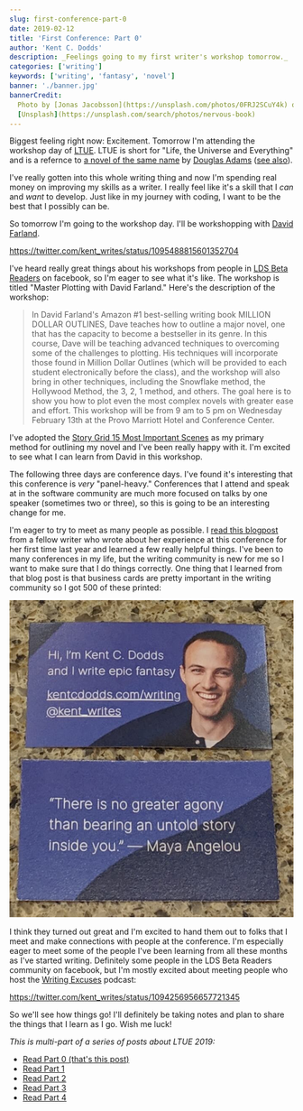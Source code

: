 ```yaml
---
slug: first-conference-part-0
date: 2019-02-12
title: 'First Conference: Part 0'
author: 'Kent C. Dodds'
description: _Feelings going to my first writer's workshop tomorrow._
categories: ['writing']
keywords: ['writing', 'fantasy', 'novel']
banner: './banner.jpg'
bannerCredit:
  Photo by [Jonas Jacobsson](https://unsplash.com/photos/0FRJ2SCuY4k) on
  [Unsplash](https://unsplash.com/search/photos/nervous-book)
---
```


Biggest feeling right now: Excitement. Tomorrow I'm attending the workshop day
of [LTUE](https://ltue.net). LTUE is short for "Life, the Universe and
Everything" and is a refernce to
[a novel of the same name](https://www.amazon.com/Universe-Everything-Hitchhikers-Guide-Galaxy/dp/0345391829/ref=pd_sbs_14_3?_encoding=UTF8&pd_rd_i=0345391829&pd_rd_r=94d0d53c-2f4a-11e9-a873-cb4fd7a22e28&pd_rd_w=b3MiU&pd_rd_wg=HNusk&pf_rd_p=588939de-d3f8-42f1-a3d8-d556eae5797d&pf_rd_r=H24Z8FTM8AFD29CAC35W&psc=1&refRID=H24Z8FTM8AFD29CAC35W)
by [Douglas Adams](https://en.wikipedia.org/wiki/Douglas_Adams)
([see also](https://www.google.com/search?q=what+is+the+answer+to+life+the+universe+and+everything)).

I've really gotten into this whole writing thing and now I'm spending real money
on improving my skills as a writer. I really feel like it's a skill that I _can_
and _want_ to develop. Just like in my journey with coding, I want to be the
best that I possibly can be.

So tomorrow I'm going to the workshop day. I'll be workshopping with
[David Farland](https://twitter.com/davidfarland).

https://twitter.com/kent_writes/status/1095488815601352704

I've heard really great things about his workshops from people in
[LDS Beta Readers](https://www.facebook.com/groups/475461645922698) on facebook,
so I'm eager to see what it's like. The workshop is titled "Master Plotting with
David Farland." Here's the description of the workshop:

> In David Farland's Amazon #1 best-selling writing book MILLION DOLLAR
> OUTLINES, Dave teaches how to outline a major novel, one that has the capacity
> to become a bestseller in its genre. In this course, Dave will be teaching
> advanced techniques to overcoming some of the challenges to plotting. His
> techniques will incorporate those found in Million Dollar Outlines (which will
> be provided to each student electronically before the class), and the workshop
> will also bring in other techniques, including the Snowflake method, the
> Hollywood Method, the 3, 2, 1 method, and others. The goal here is to show you
> how to plot even the most complex novels with greater ease and effort. This
> workshop will be from 9 am to 5 pm on Wednesday February 13th at the Provo
> Marriott Hotel and Conference Center.

I've adopted the
[Story Grid 15 Most Important Scenes](https://storygrid.com/15-most-important-scenes)
as my primary method for outlining my novel and I've been really happy with it.
I'm excited to see what I can learn from David in this workshop.

The following three days are conference days. I've found it's interesting that
this conference is _very_ "panel-heavy." Conferences that I attend and speak at
in the software community are much more focused on talks by one speaker
(sometimes two or three), so this is going to be an interesting change for me.

I'm eager to try to meet as many people as possible. I
[read this blogpost](https://mormonmommywriters.blogspot.com/2013/10/writing-conference-dos-and-donts-and.html)
from a fellow writer who wrote about her experience at this conference for her
first time last year and learned a few really helpful things. I've been to many
conferences in my life, but the writing community is new for me so I want to
make sure that I do things correctly. One thing that I learned from that blog
post is that business cards are pretty important in the writing community so I
got 500 of these printed:

![Hi, I'm Kent C. Dodds and I write epic fantasy kentcdodds.com/writing @kent_writes. “There is no greater agony than bearing an untold story inside you.” ― Maya Angelou](./business-cards.jpg)

I think they turned out great and I'm excited to hand them out to folks that I
meet and make connections with people at the conference. I'm especially eager to
meet some of the people I've been learning from all these months as I've started
writing. Definitely some people in the LDS Beta Readers community on facebook,
but I'm mostly excited about meeting people who host the
[Writing Excuses](https://writingexcuses.com) podcast:

https://twitter.com/kent_writes/status/1094256956657721345

So we'll see how things go! I'll definitely be taking notes and plan to share
the things that I learn as I go. Wish me luck!

_This is multi-part of a series of posts about LTUE 2019:_

- [Read Part 0 (that's this post)](./first-conference-part-0)
- [Read Part 1](./first-conference-part-1)
- [Read Part 2](./first-conference-part-2)
- [Read Part 3](./first-conference-part-3)
- [Read Part 4](./first-conference-part-4)
